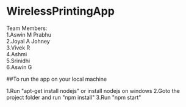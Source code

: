 # WirelessPrintingApp

Team Members:  
1.Aswin M Prabhu  
2.Joyal A Johney  
3.Vivek R  
4.Ashmi  
5.Srinidhi  
6.Aswin G  


##To run the app on your local machine

1.Run "apt-get install nodejs" or install nodejs on windows
2.Goto the project folder and run "npm install"
3.Run "npm start"
